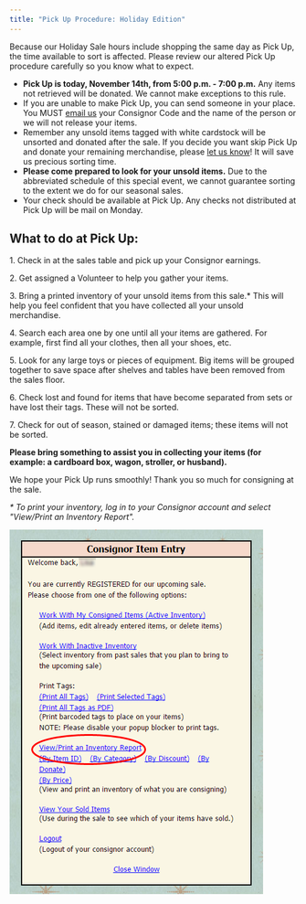 ```yaml
---
title: "Pick Up Procedure: Holiday Edition"
---
```


Because our Holiday Sale hours include shopping the same day as Pick Up, the time available to sort is affected. Please review our altered Pick Up procedure carefully so you know what to expect.

* **Pick Up is today, November 14th, from 5:00 p.m. - 7:00 p.m.** Any items not retrieved will be donated. We cannot make exceptions to this rule.
* If you are unable to make Pick Up, you can send someone in your place. You MUST [email us](mailto:info@boutiqueforaweek.com) your Consignor Code and the name of the person or we will not release your items.
* Remember any unsold items tagged with white cardstock will be unsorted and donated after the sale. If you decide you want skip Pick Up and donate your remaining merchandise, please [let us know](mailto:info@boutiqueforaweek.com)! It will save us precious sorting time.
* **Please come prepared to look for your unsold items.** Due to the abbreviated schedule of this special event, we cannot guarantee sorting to the extent we do for our seasonal sales.
* Your check should be available at Pick Up. Any checks not distributed at Pick Up will be mail on Monday.

What to do at Pick Up:
----------------------

1\. Check in at the sales table and pick up your Consignor earnings.

2\. Get assigned a Volunteer to help you gather your items.

3\. Bring a printed inventory of your unsold items from this sale.\* This will help you feel confident that you have collected all your unsold merchandise. 

4\. Search each area one by one until all your items are gathered. For example, first find all your clothes, then all your shoes, etc.

5\. Look for any large toys or pieces of equipment. Big items will be grouped together to save space after shelves and tables have been removed from the sales floor.

6\. Check lost and found for items that have become separated from sets or have lost their tags. These will not be sorted.

7\. Check for out of season, stained or damaged items; these items will not be sorted.

**Please bring something to assist you in collecting your items (for example: a cardboard box, wagon, stroller, or husband).**

We hope your Pick Up runs smoothly! Thank you so much for consigning at the sale.

_\* To print your inventory, log in to your Consignor account and select "View/Print an Inventory Report"._

![](/img/blog/Friday_Pick_Up.png)
